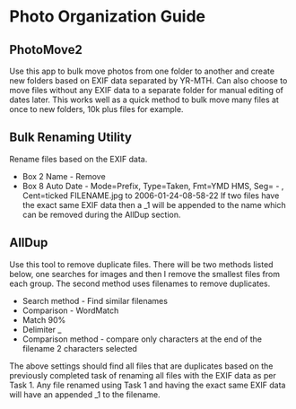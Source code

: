 # Photo Organization Guide #

## PhotoMove2 ##
Use this app to bulk move photos from one folder to another and create new folders based on EXIF data separated by YR-MTH. Can also choose to move files without any EXIF data to a separate folder for manual editing of dates later. This works well as a quick method to bulk move many files at once to new folders, 10k plus files for example.


## Bulk Renaming Utility ##
Rename files based on the EXIF data.
- Box 2 Name - Remove
- Box 8 Auto Date - Mode=Prefix, Type=Taken, Fmt=YMD HMS, Seg= - , Cent=ticked
FILENAME.jpg to 2006-01-24-08-58-22
If two files have the exact same EXIF data then a _1 will be appended to the name which can be removed during the AllDup section.


## AllDup ##
Use this tool to remove duplicate files. There will be two methods listed below, one searches for images and then I remove the smallest files from each group. The second method uses filenames to remove duplicates.


- Search method - Find similar filenames
- Comparison - WordMatch
- Match 90%
- Delimiter _
- Comparison method - compare only characters at the end of the filename 2 characters selected

The above settings should find all files that are duplicates based on the previously completed task of renaming all files with the EXIF data as per Task 1. Any file renamed using Task 1 and having the exact same EXIF data will have an appended _1 to the filename.

